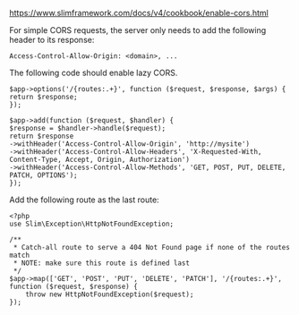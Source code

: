 https://www.slimframework.com/docs/v4/cookbook/enable-cors.html

For simple CORS requests, the server only needs to add the following header to its response:

```
Access-Control-Allow-Origin: <domain>, ...
```

The following code should enable lazy CORS.

```
$app->options('/{routes:.+}', function ($request, $response, $args) {
return $response;
});

$app->add(function ($request, $handler) {
$response = $handler->handle($request);
return $response
->withHeader('Access-Control-Allow-Origin', 'http://mysite')
->withHeader('Access-Control-Allow-Headers', 'X-Requested-With, Content-Type, Accept, Origin, Authorization')
->withHeader('Access-Control-Allow-Methods', 'GET, POST, PUT, DELETE, PATCH, OPTIONS');
});
```
Add the following route as the last route:

```
<?php
use Slim\Exception\HttpNotFoundException;

/**
 * Catch-all route to serve a 404 Not Found page if none of the routes match
 * NOTE: make sure this route is defined last
 */
$app->map(['GET', 'POST', 'PUT', 'DELETE', 'PATCH'], '/{routes:.+}', function ($request, $response) {
    throw new HttpNotFoundException($request);
});
```